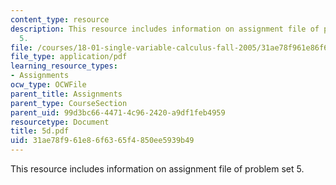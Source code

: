 ```yaml
---
content_type: resource
description: This resource includes information on assignment file of problem set
  5.
file: /courses/18-01-single-variable-calculus-fall-2005/31ae78f961e86f6365f4850ee5939b49_5d.pdf
file_type: application/pdf
learning_resource_types:
- Assignments
ocw_type: OCWFile
parent_title: Assignments
parent_type: CourseSection
parent_uid: 99d3bc66-4471-4c96-2420-a9df1feb4959
resourcetype: Document
title: 5d.pdf
uid: 31ae78f9-61e8-6f63-65f4-850ee5939b49
---
```

This resource includes information on assignment file of problem set 5.

